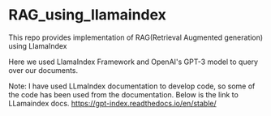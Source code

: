 # RAG_using_llamaindex
This repo provides implementation of RAG(Retrieval Augmented generation) using LlamaIndex


Here we used LlamaIndex Framework and OpenAI's GPT-3 model to query over our documents.


Note: I have used LLmaIndex documentation to develop code, so some of the code has been used from the documentation.
Below is the link to LLamaindex docs.
https://gpt-index.readthedocs.io/en/stable/
